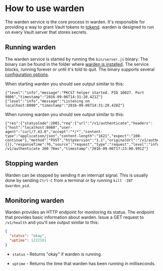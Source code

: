 # How to use warden #

The warden service is the core process in warden. It's responsible for
providing a way to grant Vault tokens to [tokend][tokend]. warden is designed to
run on every Vault server that stores secrets.

## Running warden ##

The warden service is started by running the `bin/server.js` binary. The binary
can be found in the folder where [warden is installed][installation]. The
service blocks, running forever or until it's told to quit. The binary supports
several [configuration options][Configuration].

When starting warden you should see output similar to this:

~~~text
{"level":"info","message":"PKCS7 helper started. PID 10027. Port 9806","timestamp":"2016-09-06T14:31:20.421Z"}
{"level":"info","message":"Listening on localhost:8080","timestamp":"2016-09-06T14:31:20.428Z"}
~~~

When running warden you should see output similar to this:

~~~text
{"res":{"statusCode":200},"req":{"url":"/v1/authenticate","headers":{"host":"localhost:8080","user-agent":"curl/7.43.0","accept":"*/*","content-type":"application/json","content-length":"1621","expect":"100-continue"},"method":"POST","httpVersion":"1.1","originalUrl":"/v1/authenticate","query":{}},"responseTime":76,"source":"request","type":"request","level":"info","message":"POST /v1/authenticate 200 76ms","timestamp":"2016-09-06T17:23:00.991Z"}
~~~

## Stopping warden ##

Warden can be stopped by sending it an interrupt signal. This is usually done
by sending `Ctrl-C` from a terminal or by running `kill -INT $warden_pid`.

## Monitoring warden ##

Warden provides an HTTP endpoint for monitoring its status. The endpoint that
provides basic information about warden. Issue a GET request to `/v1/health` and
you'll see output similar to this:

~~~json
{
  "status": "okay",
  "uptime": 1222101
}
~~~

  * `status` - Returns "okay" if warden is running.

  * `uptime` - Returns the time that warden has been running in milliseconds.

[installation]: "./Installation.md"
[configuration]: "./Configuration.md"
[tokend]: https://github.com/rapid7/tokend
